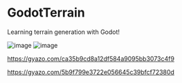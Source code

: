 # GodotTerrain
 Learning terrain generation with Godot!

![image](https://github.com/user-attachments/assets/5c814992-bfa9-4d8f-a351-e4de1e950b53)
![image](https://github.com/user-attachments/assets/5446341d-2275-4b49-b539-2638f2654ebc)


https://gyazo.com/ca35b9cd8a12df584a9095bb3073c4f9

https://gyazo.com/5b9f799e3722e056645c39bfcf72380d
